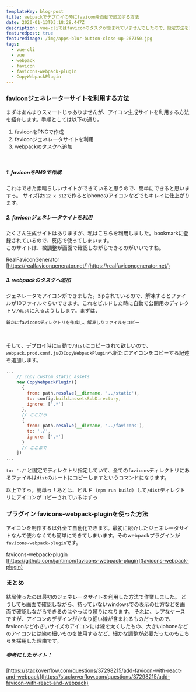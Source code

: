 ```yaml
---
templateKey: blog-post
title: webpackでデプロイの時にfaviconを自動で追加する方法
date: 2020-01-13T03:18:28.447Z
description: vue-cliではfaviconのタスクが含まれていませんでしたので、設定方法をまとめました。
featuredpost: true
featuredimage: /img/apps-blur-button-close-up-267350.jpg
tags:
  - vue-cli
  - vue
  - webpack
  - favicon
  - favicons-webpack-plugin
  - CopyWebpackPlugin
---
```

### faviconジェネレーターサイトを利用する方法
まずはあんまりスマートじゃありませんが、アイコン生成サイトを利用する方法を紹介します。手順としては以下の通り。

1. faviconをPNGで作成
2. faviconジェネレータサイトを利用
3. webpackのタスクへ追加

<br/>

##### 1. faviconをPNGで作成
これはできた素晴らしいサイトができていると思うので、簡単にできると思いますっ。
サイズは`512 x 512`で作るとiphoneのアイコンなどでもキレイに仕上がります。

##### 2. faviconジェネレータサイトを利用
たくさん生成サイトはありますが、私はこちらを利用しました。bookmarkに登録されているので、反応で使ってしまいます。  
このサイトは、微調整が画面で確認しながらできるのがいいですね。

RealFaviconGenerator  
[https://realfavicongenerator.net/](https://realfavicongenerator.net/)

##### 3. webpackのタスクへ追加
ジェネレータでアイコンができました。zipされているので、解凍するとファイルが10ファイルぐらいできます。これをビルドした時に自動で公開用のディレクトリ`/dist`に入るようしします。まずは、
```
新たにfaviconsディレクトリを作成し、解凍したファイルをコピー
```

<br>

そして、デプロイ時に自動で`/dist`にコピーされて欲しいので、`webpack.prod.conf.js`の`CopyWebpackPlugin`へ新たにアイコンをコピーする記述を追加します。

```javascript
...
    // copy custom static assets
    new CopyWebpackPlugin([
      {
        from: path.resolve(__dirname, '../static'),
        to: config.build.assetsSubDirectory,
        ignore: ['.*']
      },
      // ここから
      {
        from: path.resolve(__dirname, '../favicons'),
        to: './',
        ignore: ['.*']
      }
      // ここまで
    ])
...
```
`to: './'`と固定でディレクトリ指定していて、全ての`favicons`ディレクトリにあるファイルは`dist`のルートにコピーしますというコマンドになります。

以上ですっ。簡単っ！あとは、ビルド（`npm run build`）して`/dist`ディレクトリにアイコンがコピーされているはずっ


### プラグイン favicons-webpack-pluginを使った方法
アイコンを制作する以外全て自動化できます。最初に紹介したジェネレータサイトなんて使わなくても簡単にできてしまいます。そのwebpackプラグインが`favicons-webpack-plugin`です。

favicons-webpack-plugin  
[https://github.com/jantimon/favicons-webpack-plugin](favicons-webpack-plugin)

### まとめ
結局使ったのは最初のジェネレータサイトを利用した方法で作業しました。
どうしても画面で確認しながら、持っていないwindowsでの表示の仕方などを画面で確認しながらできるのはやっぱり頼りになります。
それに、レアなケースですが、アイコンのデザインがかなり細い線が含まれるものだったので、faviconなど小さいサイズのアイコンには線を太くしたもの、大きいiphoneなどのアイコンには線の細いものを使用するなど、細かな調整が必要だったのもこちらを採用した理由です。


##### 参考にしたサイト：
[https://stackoverflow.com/questions/37298215/add-favicon-with-react-and-webpack](https://stackoverflow.com/questions/37298215/add-favicon-with-react-and-webpack)

